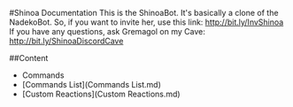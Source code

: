 #Shinoa Documentation
This is the ShinoaBot. It's basically a clone of the NadekoBot.
So, if you want to invite her, use this link: http://bit.ly/InvShinoa
If you have any questions, ask Gremagol on my Cave: http://bit.ly/ShinoaDiscordCave

##Content

- Commands
- [Commands List](Commands List.md)
- [Custom Reactions](Custom Reactions.md)